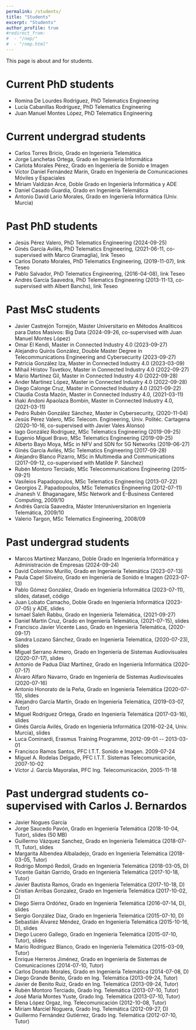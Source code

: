 ```yaml
---
permalink: /students/
title: "Students"
excerpt: "Students"
author_profile: true
#redirect_from: 
#  - "/nmp/"
#  - "/nmp.html"
---
```


This page is about and for students.

# Current PhD students
- Romina De Lourdes Rodríguez, PhD Telematics Engineering
- Lucía Cabanillas Rodríguez, PhD Telematics Engineering
- Juan Manuel Montes López, PhD Telematics Engineering

# Current undergrad students
- Carlos Torres Bricio, Grado en Ingeniería Telemática
- Jorge Lanchetas Ortega, Grado en Ingeniería Informática
- Carlota Morales Pérez, Grado en Ingeniería de Sonido e Imagen
- Víctor Daniel Fernández Marín, Grado en Ingeniería de Comunicaciones Móviles y Espaciales
- Miriam Valdizán Arce, Doble Grado en Ingeniería Informática y ADE
- Daniel Casado Guardia, Grado en Ingeniería Telemática
- Antonio David Lario Morales, Grado en Ingeniería Informática (Univ. Murcia)

# Past PhD students
- Jesús Pérez Valero, PhD Telematics Engineering (2024-09-25)
- Ginés García Avilés, PhD Telematics Engineering, (2021-06-11, co-supervised with Marco Gramaglia), link Teseo
- Carlos Donato Morales, PhD Telematics Engineering, (2019-11-07), link Teseo
- Pablo Salvador, PhD Telematics Engineering, (2016-04-08), link Teseo
- Andrés García Saavedra, PhD Telematics Engineering (2013-11-13, co-supervised with Albert Banchs), link Teseo

# Past MsC students
- Javier Castrejón Torrejón, Máster Universitario en Métodos Analíticos para Datos Masivos: Big Data (2024-09-26, co-supervised with Juan Manuel Montes López)
- Omar El Kendi, Master in Connected Industry 4.0 (2023-09-27)
- Alejandro Quirós González, Double Master Degree in Telecommunications Engineering and Cybersecurity (2023-09-27)
- Patricia González Iza, Master in Connected Industry 4.0 (2023-03-09)
- Mihail Hristov Tsvetkov, Master in Connected Industry 4.0 (2022-09-27)
- Mario Martínez Gil, Master in Connected Industry 4.0 (2022-09-28)
- Ander Martínez López, Master in Connected Industry 4.0 (2022-09-28)
- Diego Calonge Cruz, Master in Connected Industry 4.0 (2021-09-22)
- Claudia Costa Mazón, Master in Connected Industry 4.0, (2021-03-11)
- Iñaki Andoni Apaolaza Bombin, Master in Connected Industry 4.0, (2021-03-11)
- Pedro Rubén González Sánchez, Master in Cybersecurity, (2020-11-04)
- Jesús Pérez Valero, MSc Telecom. Engineering, Univ. Politéc. Cartagena (2020-10-16, co-supervised with Javier Vales Alonso)
- Iago González Rodríguez, MSc Telematics Engineering (2019-09-25)
- Eugenio Miguel Bravo, MSc Telematics Engineering (2019-09-25)
- Alberto Bayo Moya, MSc in NFV and SDN for 5G Networks (2019-06-27)
- Ginés García Avilés, MSc Telematics Engineering (2017-09-28)
- Alejandro Blanco Pizarro, MSc in Multimedia and Communications (2017-09-12, co-supervised with Matilde P. Sánchez)
- Rubén Montoro Terciado, MSc Telecommunications Engineering (2015-09-21)
- Vasileios Papadopoulos, MSc Telematics Engineering (2013-07-22)
- Georgios Z. Papadopoulos, MSc Telematics Engineering (2012-07-11)
- Jnanesh V. Bhaganagare, MSc Network and E-Business Centered Computing, 2009/10
- Andrés García Saavedra, Máster Interuniversitarion en Ingeniería Telemática, 2009/10
- Valerio Targon, MSc Telematics Engineering, 2008/09

# Past undergrad students
- Marcos Martínez Manzano, Doble Grado en Ingeniería Informática y Administración de Empresas (2024-09-24)
- David Colomino Murillo, Grado en Ingeniería Telemática (2023-07-13)
- Paula Capel Silveiro, Grado en Ingeniería de Sonido e Imagen (2023-07-13)
- Pablo Gómez González, Grado en Ingeniería Informática (2023-07-11), slides, dataset, código
- Juan Lobato Camacho, Doble Grado en Ingeniería Informática (2023-07-05) y ADE, slides
- Ismael Saleh Rabbu, Grado en Ingeniería Telemática, (2021-09-27)
- Daniel Martín Cruz, Grado en Ingeniería Telemática, (2021-07-15), slides
- Francisco Javier Vicente Laso, Grado en Ingeniería Telemática, (2020-09-17)
- Sandra Lozano Sánchez, Grado en Ingeniería Telemática, (2020-07-23), slides
- Miguel Serrano Armero, Grado en Ingeniería de Sistemas Audiovisuales (2020-07-17), slides
- Antonio de Padua Díaz Martínez, Grado en Ingeniería Informática (2020-07-17)
- Álvaro Alfaro Navarro, Grado en Ingeniería de Sistemas Audiovisuales (2020-07-16)
- Antonio Honorato de la Peña, Grado en Ingeniería Telemática (2020-07-15), slides
- Alejandro García Martín, Grado en Ingeniería Telemática, (2019-03-07, Tutor)
- Miguel Rodríguez Ortega, Grado en Ingeniería Telemática (2017-03-16), slides
- Ginés García Avilés, Grado en Ingeniería Informática (2016-02-24, Univ. Murcia), slides
- Luca Cominardi, Erasmus Training Programme, 2012-09-01 -- 2013-03-01
- Francisco Ramos Santos, PFC I.T.T. Sonido e Imagen. 2009-07-24
- Miguel A. Rodelas Delgado, PFC I.T.T. Sistemas Telecomunicación, 2007-10-02
- Víctor J. García Mayoralas, PFC Ing. Telecomunicación, 2005-11-18

# Past undergrad students co-supervised with Carlos J. Bernardos
- Javier Nogues García
- Jorge Saucedo Pavón, Grado en Ingeniería Telemática (2018-10-04, Tutor), slides (50 MB)
- Guillermo Vázquez Sanchez, Grado en Ingeniería Telemática (2018-07-11, Tutor), slides
- Margarita Albendea Albaladejo, Grado en Ingeniería Telemática (2018-03-05, Tutor)
- Rodrigo Mompó Redoli, Grado en Ingeniería Telemática (2018-03-05, D)
- Vicente Gaitán Garrido, Grado en Ingeniería Telemática (2017-10-18, Tutor)
- Javier Bautista Ramos, Grado en Ingeniería Telemática (2017-10-18, D)
- Cristian Arribas Gonzalez, Grado en Ingeniería Telemática (2017-10-02, D)
- Diego Sierra Ordóñez, Grado en Ingeniería Telemática (2016-07-14, D), slides
- Sergio González Díaz, Grado en Ingeniería Telemática (2015-07-10, D)
- Sebastián Álvarez Méndez, Grado en Ingeniería Telemática (2015-10-16, D), slides
- Diego Lucero Gallego, Grado en Ingeniería Telemática (2015-07-10, Tutor), slides
- Mario Rodríguez Blanco, Grado en Ingeniería Telemática (2015-03-09, Tutor)
- Enrique Herreros Jiménez, Grado en Ingeniería de Sistemas de Comunicaciones (2014-07-10, Tutor)
- Carlos Donato Morales, Grado en Ingeniería Telemática (2014-07-08, D)
- Diego Grande Benito, Grado en Ing. Telemática (2013-09-24, Tutor)
- Javier de Benito Ruiz, Grado en Ing. Telemática (2013-09-24, Tutor)
- Rubén Montoro Terciado, Grado Ing. Telemática (2013-07-10, Tutor)
- José María Montes Yuste, Grado Ing. Telemática (2013-07-10, Tutor)
- Elena López Orgaz, Ing. Telecomunicación (2012-10-08, Tutor)
- Miriam Marciel Noguera, Grado Ing. Telemática (2012-09-27, D)
- Guillermo Fernández Gutiérrez, Grado Ing. Telemática (2012-07-10, Tutor)
